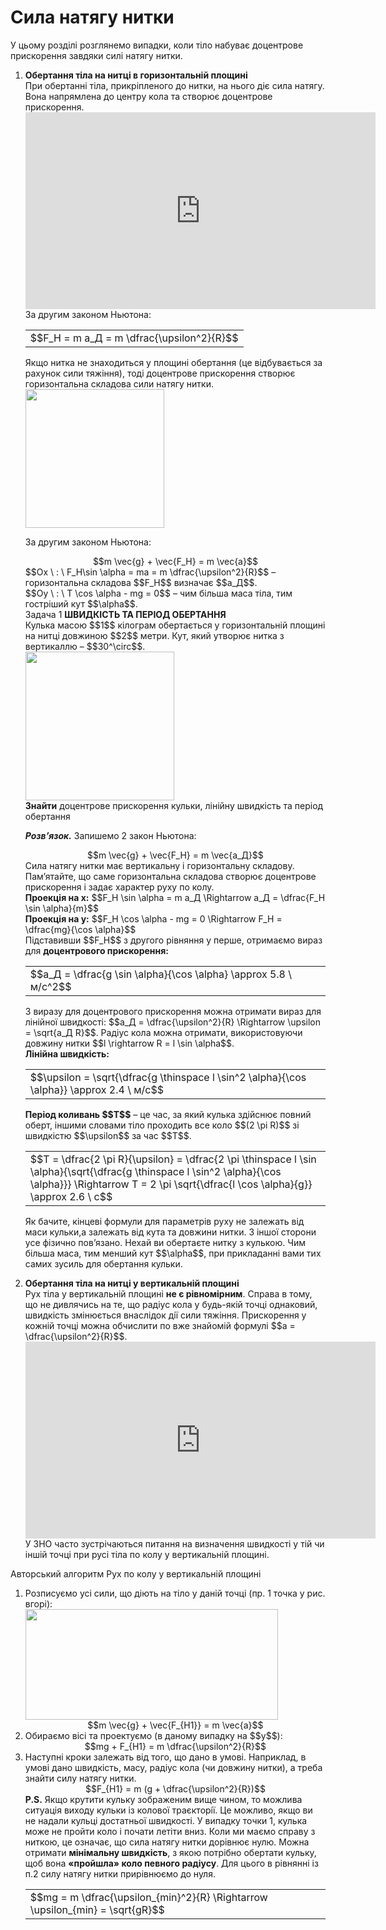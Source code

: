 # Сила натягу нитки

<div class="space">У цьому роздiлi розглянемо випадки, коли тiло набуває доцентрове прискорення завдяки силi натягу нитки.</div>

<ol>
<span class="p1"><b><li>
Обертання тiла на нитцi в горизонтальнiй площинi</b></span>
<div class="space">При обертаннi тiла, прикрiпленого до нитки, на нього діє сила натягу. Вона напрямлена до центру кола та створює доцентрове прискорення.</div>

<div class="space"><div class="fluidMedia">
<iframe width="560" height="315" src="https://www.youtube.com/embed/mx0mMXbyi-w" frameborder="0" allowfullscreen></iframe>
</div>
<div class="popup">
</div></div>

<div class="space">За другим законом Ньютона:</div>

<div class="space"><div class="centered-table-wrapper">
<table class="centered-table">
<tr class="eq">
<td class="eq">
<p1>$$F_H = m a_Д = m \dfrac{\upsilon^2}{R}$$</p1>
</td>
</tr>
</table></div></div>

<div class="space">Якщо нитка не знаходиться у площинi обертання (це вiдбувається за рахунок сили тяжiння), тоді доцентрове прискорення створює горизонтальна складова сили натягу нитки.</div>

<div class="space"><img class="image" width="222" src="https://rawgit.com/chudaol/ed-era-book-physics/master/images/chapter_6/6.png"></div>

За другим законом Ньютона:

<div class="space" align="center">$$m \vec{g} + \vec{F_H} = m \vec{a}$$</div>

<div class="space">$$Ox \ : \ F_H\sin \alpha = ma = m \dfrac{\upsilon^2}{R}$$ – горизонтальна складова $$F_H$$ визначає $$a_Д$$.</div>

<div class="space">$$Oy \ : \ T \cos \alpha - mg = 0$$ – чим бiльша маса тiла, тим гострiший кут $$\alpha$$.</div>

<div class="task-wrap">
<span class="task">Задача 1</span> <b>ШВИДКIСТЬ ТА ПЕРIОД ОБЕРТАННЯ</b>
<div class="task-text">
<div class="space">Кулька масою $$1$$ кiлограм обертається у горизонтальнiй площинi на нитцi довжиною $$2$$ метри. Кут, який утворює нитка з вертикаллю – $$30^\circ$$.</div>

<div class="space"><img class="image" width="238" src="https://rawgit.com/chudaol/ed-era-book-physics/master/images/chapter_6/7.png"></div>

<div class="space"><b>Знайти</b> доцентрове прискорення кульки, лiнiйну швидкiсть та перiод обертання</div>

<b><i>Розв’язок.</i></b> Запишемо 2 закон Ньютона:

<div class="space" align="center">$$m \vec{g} + \vec{F_H} = m \vec{a_Д}$$</div>

<div class="space">Сила натягу нитки має вертикальну i горизонтальну складову. Пам’ятайте, що саме горизонтальна складова створює доцентрове прискорення i задає характер руху по колу.</div>

<div class="space"><b>Проекцiя на x:</b> $$F_H \sin \alpha = m a_Д \Rightarrow a_Д = \dfrac{F_H \sin \alpha}{m}$$</div>

<div class="space"><b>Проекцiя на y:</b> $$F_H \cos \alpha - mg = 0 \Rightarrow F_H = \dfrac{mg}{\cos \alpha}$$</div>

<div class="space">Пiдставивши $$F_H$$ з другого рiвняння у перше, отримаємо вираз для <b>доцентрового прискорення:</b></div>

<div class="space"><div class="centered-table-wrapper">
<table class="centered-table">
<tr class="eq">
<td class="eq">
<p1>$$a_Д = \dfrac{g \sin \alpha}{\cos \alpha} \approx 5.8 \ м/c^2$$</p1>
</td>
</tr>
</table></div></div>

<div class="space">З виразу для доцентрового прискорення можна отримати вираз для лiнiйної швидкостi: $$a_Д = \dfrac{\upsilon^2}{R} \Rightarrow \upsilon = \sqrt{a_Д R}$$. Радiус кола можна отримати, використовуючи довжину нитки $$l \rightarrow R = l \sin \alpha$$.</div>

<div class="space"><b>Лiнiйна швидкiсть:</b></div>

<div class="space"><div class="centered-table-wrapper">
<table class="centered-table">
<tr class="eq">
<td class="eq">
<p1>$$\upsilon = \sqrt{\dfrac{g \thinspace l \sin^2 \alpha}{\cos \alpha}} \approx 2.4 \ м/с$$</p1>
</td>
</tr>
</table></div></div>

<div class="space"><b>Перiод коливань $$T$$</b> – це час, за який кулька здiйснює повний оберт, iншими словами тiло проходить все коло $$(2 \pi R)$$ зі швидкістю $$\upsilon$$ за час $$T$$.</div>

<div class="space"><div class="centered-table-wrapper">
<table class="centered-table">
<tr class="eq">
<td class="eq">
<p1>$$T = \dfrac{2 \pi R}{\upsilon} = \dfrac{2 \pi \thinspace l \sin \alpha}{\sqrt{\dfrac{g \thinspace l \sin^2 \alpha}{\cos \alpha}}} \Rightarrow T = 2 \pi \sqrt{\dfrac{l \cos \alpha}{g}} \approx 2.6 \ c$$</p1>
</td>
</tr>
</table></div></div>
</div>
</div>

<div class="space"><p class="p3">Як бачите, кiнцевi формули для параметрiв руху не залежать вiд маси кульки,а залежать вiд кута та довжини нитки. З iншої сторони усе фiзично пов’язано. Нехай ви обертаєте нитку з кулькою. Чим бiльша маса, тим менший кут $$\alpha$$, при прикладаннi вами тих самих зусиль для обертання кульки.</p></div>
</li>
<span class="p1"><b><li>
Обертання тiла на нитцi у вертикальнiй площинi</b></span>
<div class="space">Рух тiла у вертикальнiй площинi <b>не є рiвномiрним</b>. Справа в тому, що не дивлячись на те, що радiус кола у будь-якiй точцi однаковий, швидкiсть змiнюється внаслiдок дiї сили тяжiння. Прискорення у кожнiй точцi можна обчислити по вже знайомiй формулi $$a = \dfrac{\upsilon^2}{R}$$.</div>

<div class="space"><div class="fluidMedia">
<iframe width="560" height="315" src="https://www.youtube.com/embed/uFByXnRWBt4" frameborder="0" allowfullscreen></iframe>
</div></div>

<div class="space">У ЗНО часто зустрiчаються питання на визначення швидкостi у тiй чи iншiй точцi при русi тiла по колу у вертикальнiй площинi.</div>

</ol>

<div class="alg-wrap">
<span class="alg">Авторський алгоритм</span> Рух по колу у вертикальнiй площинi
<div class="alg-text">
<ol>
<div class="space"><li>Розписуємо усi сили, що дiють на тiло у данiй точцi (пр. 1 точка у рис. вгорi):</div>

<div class="space"><img class="image" width="404" height="177" src="https://rawgit.com/chudaol/ed-era-book-physics/master/images/chapter_6/9.png"></div>

<div class="space" align="center">$$m \vec{g} + \vec{F_{H1}} = m \vec{a}$$</div>
</li>
<div class="space"><li>Обираємо вiсi та проектуємо (в даному випадку на $$y$$):</div>

<div class="space" align="center">$$mg + F_{H1} = m \dfrac{\upsilon^2}{R}$$</div>
</li>
<div class="space"><li>Наступнi кроки залежать вiд того, що дано в умовi. Наприклад, в умовi дано швидкiсть, масу, радiус кола (чи довжину нитки), а треба знайти силу натягу нитки.</div>

<div class="space" align="center">$$F_{H1} = m (g + \dfrac{\upsilon^2}{R})$$</div>

<div class="space"><b>P.S.</b> Якщо крутити кульку зображеним вище чином, то можлива ситуацiя виходу кульки iз колової траєкторiї. Це можливо, якщо ви не надали кульцi достатньої швидкостi. У випадку точки 1, кулька може не пройти коло i почати летiти вниз. Коли ми маємо справу з ниткою, це означає, що сила натягу нитки дорiвнює нулю. Можна отримати <b>мiнiмальну швидкiсть</b>, з якою потрiбно обертати кульку, щоб вона <b>«пройшла» коло певного радiусу</b>. Для цього в рiвняннi iз п.2 силу натягу нитки прирiвнюємо до нуля.</div>

<div class="space"><div class="centered-table-wrapper">
<table class="centered-table">
<tr class="eq">
<td class="eq">
<p1>$$mg = m \dfrac{\upsilon_{min}^2}{R} \Rightarrow \upsilon_{min} = \sqrt{gR}$$</p1>
</td>
</tr>
</table></div></div>
</li>
</ol>
</div>
</div>